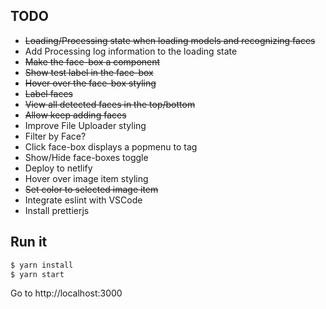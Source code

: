 ## TODO
* ~~Loading/Processing state when loading models and recognizing faces~~
* Add Processing log information to the loading state
* ~~Make the face-box a component~~
* ~~Show test label in the face-box~~
* ~~Hover over the face-box styling~~
* ~~Label faces~~
* ~~View all detected faces in the top/bottom~~
* ~~Allow keep adding faces~~
* Improve File Uploader styling
* Filter by Face?
* Click face-box displays a popmenu to tag
* Show/Hide face-boxes toggle
* Deploy to netlify
* Hover over image item styling
* ~~Set color to selected image item~~
* Integrate eslint with VSCode
* Install prettierjs

## Run it

```bash
$ yarn install
$ yarn start
```

Go to http://localhost:3000
